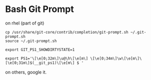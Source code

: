 # Bash Git Prompt


on rhel (part of git)
```
cp /usr/share/git-core/contrib/completion/git-prompt.sh ~/.git-prompt.sh
source ~/.git-prompt.sh

export GIT_PS1_SHOWDIRTYSTATE=1

export PS1='\[\e[0;32m\]\u@\h\[\e[m\] \[\e[0;34m\]\w\[\e[m\]\[\e[0;31m\]$(__git_ps1)\[\e[m\] $ '

```
on others, google it.
